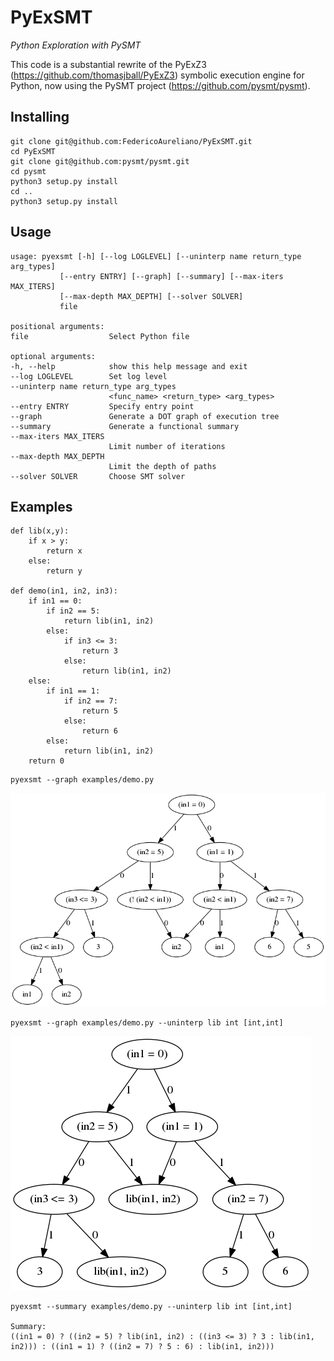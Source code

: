 # PyExSMT
*Python Exploration with PySMT*

This code is a substantial rewrite of the PyExZ3 (https://github.com/thomasjball/PyExZ3) symbolic execution engine for Python, now using the PySMT project (https://github.com/pysmt/pysmt).

## Installing
    git clone git@github.com:FedericoAureliano/PyExSMT.git
    cd PyExSMT
    git clone git@github.com:pysmt/pysmt.git
    cd pysmt
    python3 setup.py install
    cd ..
    python3 setup.py install

## Usage
    usage: pyexsmt [-h] [--log LOGLEVEL] [--uninterp name return_type arg_types]
               [--entry ENTRY] [--graph] [--summary] [--max-iters MAX_ITERS]
               [--max-depth MAX_DEPTH] [--solver SOLVER]
               file

    positional arguments:
    file                  Select Python file

    optional arguments:
    -h, --help            show this help message and exit
    --log LOGLEVEL        Set log level
    --uninterp name return_type arg_types 
                          <func_name> <return_type> <arg_types>
    --entry ENTRY         Specify entry point
    --graph               Generate a DOT graph of execution tree
    --summary             Generate a functional summary
    --max-iters MAX_ITERS
                          Limit number of iterations
    --max-depth MAX_DEPTH
                          Limit the depth of paths
    --solver SOLVER       Choose SMT solver

## Examples

```
def lib(x,y):
    if x > y:
        return x
    else:
        return y

def demo(in1, in2, in3):
    if in1 == 0:
        if in2 == 5:
            return lib(in1, in2)
        else:
            if in3 <= 3:
                return 3
            else:
                return lib(in1, in2)
    else:
        if in1 == 1:
            if in2 == 7:
                return 5
            else:
                return 6
        else:
            return lib(in1, in2)
    return 0
```

    pyexsmt --graph examples/demo.py
![demo graph](/images/demo.png)

    pyexsmt --graph examples/demo.py --uninterp lib int [int,int]
![demo graph](/images/demolib.png)

    pyexsmt --summary examples/demo.py --uninterp lib int [int,int]

    Summary:
    ((in1 = 0) ? ((in2 = 5) ? lib(in1, in2) : ((in3 <= 3) ? 3 : lib(in1, in2))) : ((in1 = 1) ? ((in2 = 7) ? 5 : 6) : lib(in1, in2)))
